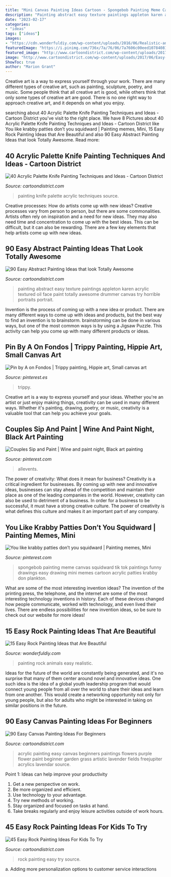 ```yaml
---
title: "Mini Canvas Painting Ideas Cartoon - Spongebob Painting Meme Canvas Squidward Tik Tok Paintings Funny Drawings Easy Drawing Mini Memes Cartoon Acrylic Patties Krabby Don Plankton"
description: "Painting abstract easy texture paintings appleton karen acrylic textured oil face paint totally awesome drummer canvas try horrible portraits portrait"
date: "2023-02-17"
categories:
- "ideas"
tags: ["ideas"]
images:
- "https://cdn.wonderfuldiy.com/wp-content/uploads/2016/06/Realistic-animals-Rock-Painting.jpg"
featuredImage: "https://i.pinimg.com/736x/7a/76/06/7a7606c00eed10784081a55dcdf0a99a.jpg"
featured_image: "http://www.cartoondistrict.com/wp-content/uploads/2017/06/Easy-Abstract-Painting-Ideas00016-1.jpg"
image: "http://www.cartoondistrict.com/wp-content/uploads/2017/06/Easy-Canvas-Painting-Ideas-For-Beginners19-1.jpg"
ShowToc: true
author: "Marion Grant"
---
```



Creative art is a way to express yourself through your work. There are many different types of creative art, such as painting, sculpture, poetry, and music. Some people think that all creative art is good, while others think that only some types of creative art are good. There is no one right way to approach creative art, and it depends on what you enjoy.

	

		
searching about 40 Acrylic Palette Knife Painting Techniques and Ideas - Cartoon District you've visit to the right place. We have 8 Pictures about 40 Acrylic Palette Knife Painting Techniques and Ideas - Cartoon District like You like krabby patties don’t you squidward | Painting memes, Mini, 15 Easy Rock Painting Ideas that Are Beautiful and also 90 Easy Abstract Painting Ideas that look Totally Awesome. Read more:
		
    
## 40 Acrylic Palette Knife Painting Techniques And Ideas - Cartoon District

<img loading=lazy src="http://www.cartoondistrict.com/wp-content/uploads/2019/01/Acrylic-Palette-Knife-Painting-Techniques-and-Ideas-11.jpg" onerror="this.onerror=null;this.src='https://tse1.mm.bing.net/th?id=OIP.dcpP9VL4SH0Wt1O4_vlnXgHaKR&amp;pid=15.1';" alt="40 Acrylic Palette Knife Painting Techniques and Ideas - Cartoon District">

_Source: cartoondistrict.com_

>painting knife palette acrylic techniques source. 

	

Creative processes: How do artists come up with new ideas?
Creative processes vary from person to person, but there are some commonalities. Artists often rely on inspiration and a need for new ideas. They may also need time and concentration to come up with the best ideas. This can be difficult, but it can also be rewarding. There are a few key elements that help artists come up with new ideas.

    
## 90 Easy Abstract Painting Ideas That Look Totally Awesome

<img loading=lazy src="http://www.cartoondistrict.com/wp-content/uploads/2017/06/Easy-Abstract-Painting-Ideas00016-1.jpg" onerror="this.onerror=null;this.src='https://tse4.mm.bing.net/th?id=OIP.NYKFP_wjiqR7Me6FlNVIBgHaJ4&amp;pid=15.1';" alt="90 Easy Abstract Painting Ideas that look Totally Awesome">

_Source: cartoondistrict.com_

>painting abstract easy texture paintings appleton karen acrylic textured oil face paint totally awesome drummer canvas try horrible portraits portrait. 

	

Invention is the process of coming up with a new idea or product. There are many different ways to come up with ideas and products, but the best way to find an invention is to brainstorm. brainstorming can be done in various ways, but one of the most common ways is by using a Jigsaw Puzzle. This activity can help you come up with many different products or ideas.

    
## Pin By A On Fondos | Trippy Painting, Hippie Art, Small Canvas Art

<img loading=lazy src="https://i.pinimg.com/736x/e5/18/d0/e518d0eccb58be64745346758c15b2f3.jpg" onerror="this.onerror=null;this.src='https://tse3.mm.bing.net/th?id=OIP.cVzURdSiJxCUSAy2vCIc5wHaNK&amp;pid=15.1';" alt="Pin by A on Fondos | Trippy painting, Hippie art, Small canvas art">

_Source: pinterest.es_

>trippy. 

	

Creative art is a way to express yourself and your ideas. Whether you're an artist or just enjoy making things, creativity can be used in many different ways. Whether it's painting, drawing, poetry, or music, creativity is a valuable tool that can help you achieve your goals.

    
## Couples Sip And Paint | Wine And Paint Night, Black Art Painting

<img loading=lazy src="https://i.pinimg.com/736x/e9/64/0c/e9640c3cdb81eb5d9f2a18d76deb6abf.jpg" onerror="this.onerror=null;this.src='https://tse2.mm.bing.net/th?id=OIP.nuxjq2t9iOA2TG9lNueyNQHaDu&amp;pid=15.1';" alt="Couples Sip and Paint | Wine and paint night, Black art painting">

_Source: pinterest.com_

>allevents. 

	

The power of creativity: What does it mean for business?
Creativity is a critical ingredient for businesses. By coming up with new and innovative ideas, businesses can stay ahead of the competition and maintain their place as one of the leading companies in the world. However, creativity can also be used to detriment of a business. In order for a business to be successful, it must have a strong creative culture. The power of creativity is what defines this culture and makes it an important part of any company.

    
## You Like Krabby Patties Don’t You Squidward | Painting Memes, Mini

<img loading=lazy src="https://i.pinimg.com/736x/7a/76/06/7a7606c00eed10784081a55dcdf0a99a.jpg" onerror="this.onerror=null;this.src='https://tse4.mm.bing.net/th?id=OIP.qeJlR-k5w5lt9nIDpUJumAHaJ3&amp;pid=15.1';" alt="You like krabby patties don’t you squidward | Painting memes, Mini">

_Source: pinterest.com_

>spongebob painting meme canvas squidward tik tok paintings funny drawings easy drawing mini memes cartoon acrylic patties krabby don plankton. 

	

What are some of the most interesting invention ideas?
The invention of the printing press, the telephone, and the internet are some of the most interesting technology inventions in history. Each of these devices changed how people communicate, worked with technology, and even lived their lives. There are endless possibilities for new invention ideas, so be sure to check out our website for more ideas!

    
## 15 Easy Rock Painting Ideas That Are Beautiful

<img loading=lazy src="https://cdn.wonderfuldiy.com/wp-content/uploads/2016/06/Realistic-animals-Rock-Painting.jpg" onerror="this.onerror=null;this.src='https://tse1.mm.bing.net/th?id=OIP.5z6Zvy_4D6QgJL-aoa2BawHaK5&amp;pid=15.1';" alt="15 Easy Rock Painting Ideas that Are Beautiful">

_Source: wonderfuldiy.com_

>painting rock animals easy realistic. 

	

Ideas for the future of the world are constantly being generated, and it's no surprise that many of them center around novel and innovative ideas. One such idea is the idea of a global youth leadership program that would connect young people from all over the world to share their ideas and learn from one another. This would create a networking opportunity not only for young people, but also for adults who might be interested in taking on similar positions in the future.

    
## 90 Easy Canvas Painting Ideas For Beginners

<img loading=lazy src="http://www.cartoondistrict.com/wp-content/uploads/2017/06/Easy-Canvas-Painting-Ideas-For-Beginners19-1.jpg" onerror="this.onerror=null;this.src='https://tse3.mm.bing.net/th?id=OIP.8QDHJrwwvueH_8Hp0fod5gHaIb&amp;pid=15.1';" alt="90 Easy Canvas Painting Ideas For Beginners">

_Source: cartoondistrict.com_

>acrylic painting easy canvas beginners paintings flowers purple flower paint beginner garden grass artistic lavender fields freejupiter acrylics lavendar source. 

	

Point 1: Ideas can help improve your productivity
1. Get a new perspective on work.
2. Be more organized and efficient.
3. Use technology to your advantage.
4. Try new methods of working.
5. Stay organized and focused on tasks at hand.
6. Take breaks regularly and enjoy leisure activities outside of work hours.

    
## 45 Easy Rock Painting Ideas For Kids To Try

<img loading=lazy src="http://www.cartoondistrict.com/wp-content/uploads/2017/06/easy-rock-painting-ideas-for-kids24.jpg" onerror="this.onerror=null;this.src='https://tse4.mm.bing.net/th?id=OIP.LtzQFe9qT7yC6uZkUrtTBgHaJ5&amp;pid=15.1';" alt="45 Easy Rock Painting Ideas For Kids To Try">

_Source: cartoondistrict.com_

>rock painting easy try source. 

	

a. Adding more personalization options to customer service interactions 

